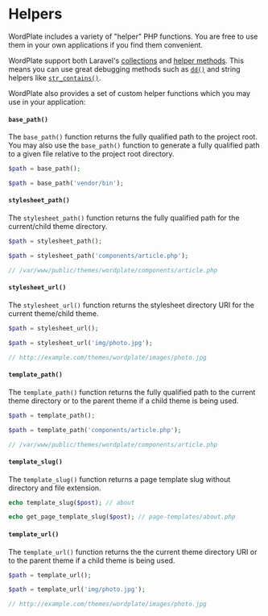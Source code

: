 # Helpers

WordPlate includes a variety of "helper" PHP functions. You are free to use them in your own applications if you find them convenient.

WordPlate support both Laravel's [collections](https://laravel.com/docs/5.8/collections) and [helper methods](https://laravel.com/docs/5.8/helpers#available-methods). This means you can use great debugging methods such as [`dd()`](https://laravel.com/docs/5.8/helpers#method-dd) and string helpers like [`str_contains()`](https://laravel.com/docs/5.8/helpers#method-str-contains).

WordPlate also provides a set of custom helper functions which you may use in your application:

#### `base_path()`

The `base_path()` function returns the fully qualified path to the project root. You may also use the `base_path()` function to generate a fully qualified path to a given file relative to the project root directory.

```php
$path = base_path();

$path = base_path('vendor/bin');
```

#### `stylesheet_path()`

The `stylesheet_path()` function returns the fully qualified path for the current/child theme directory.

```php
$path = stylesheet_path();

$path = stylesheet_path('components/article.php');

// /var/www/public/themes/wordplate/components/article.php
```

#### `stylesheet_url()`

The `stylesheet_url()` function returns the stylesheet directory URI for the current theme/child theme.

```php
$path = stylesheet_url();

$path = stylesheet_url('img/photo.jpg');

// http://example.com/themes/wordplate/images/photo.jpg
```

#### `template_path()`

The `template_path()` function returns the fully qualified path to the current theme directory or to the parent theme if a child theme is being used.

```php
$path = template_path();

$path = template_path('components/article.php');

// /var/www/public/themes/wordplate/components/article.php
```

#### `template_slug()`

The `template_slug()` function returns a page template slug without directory and file extension.

```php
echo template_slug($post); // about

echo get_page_template_slug($post); // page-templates/about.php
```

#### `template_url()`

The `template_url()` function returns the the current theme directory URI or to the parent theme if a child theme is being used.

```php
$path = template_url();

$path = template_url('img/photo.jpg');

// http://example.com/themes/wordplate/images/photo.jpg
```
